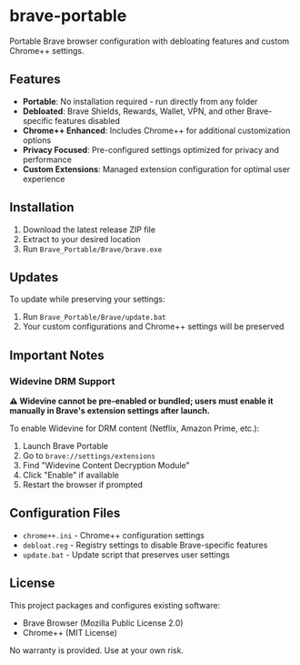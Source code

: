 # brave-portable

Portable Brave browser configuration with debloating features and custom Chrome++ settings.

## Features

- **Portable**: No installation required - run directly from any folder
- **Debloated**: Brave Shields, Rewards, Wallet, VPN, and other Brave-specific features disabled
- **Chrome++ Enhanced**: Includes Chrome++ for additional customization options
- **Privacy Focused**: Pre-configured settings optimized for privacy and performance
- **Custom Extensions**: Managed extension configuration for optimal user experience

## Installation

1. Download the latest release ZIP file
2. Extract to your desired location
3. Run `Brave_Portable/Brave/brave.exe`

## Updates

To update while preserving your settings:
1. Run `Brave_Portable/Brave/update.bat`
2. Your custom configurations and Chrome++ settings will be preserved

## Important Notes

### Widevine DRM Support

**⚠️ Widevine cannot be pre-enabled or bundled; users must enable it manually in Brave's extension settings after launch.**

To enable Widevine for DRM content (Netflix, Amazon Prime, etc.):
1. Launch Brave Portable
2. Go to `brave://settings/extensions`
3. Find "Widevine Content Decryption Module"
4. Click "Enable" if available
5. Restart the browser if prompted

## Configuration Files

- `chrome++.ini` - Chrome++ configuration settings
- `debloat.reg` - Registry settings to disable Brave-specific features
- `update.bat` - Update script that preserves user settings

## License

This project packages and configures existing software:
- Brave Browser (Mozilla Public License 2.0)
- Chrome++ (MIT License)

No warranty is provided. Use at your own risk.
